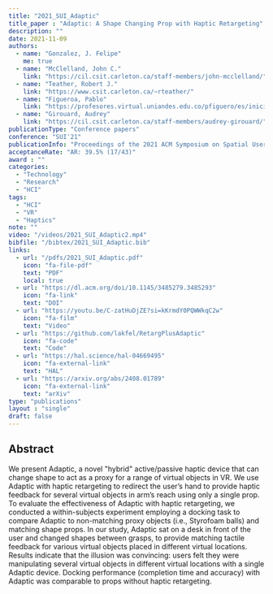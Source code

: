 ```yaml
---
title: "2021_SUI_Adaptic"
title_paper : "Adaptic: A Shape Changing Prop with Haptic Retargeting"
description: ""
date: 2021-11-09
authors:
  - name: "Gonzalez, J. Felipe" 
    me: true
  - name: "McClelland, John C."
    link: "https://cil.csit.carleton.ca/staff-members/john-mcclelland/"
  - name: "Teather, Robert J."
    link: "https://www.csit.carleton.ca/~rteather/"
  - name: "Figueroa, Pablo"
    link: "https://profesores.virtual.uniandes.edu.co/pfiguero/es/inicio/"
  - name: "Girouard, Audrey"
    link: "https://cil.csit.carleton.ca/staff-members/audrey-girouard/"
publicationType: "Conference papers"
conference: "SUI'21"
publicationInfo: "Proceedings of the 2021 ACM Symposium on Spatial User Interaction"
acceptanceRate: "AR: 39.5% (17/43)"
award : ""
categories:
  - "Technology"
  - "Research"
  - "HCI"
tags:
  - "HCI"
  - "VR"
  - "Haptics"
note: ""
video: "/videos/2021_SUI_Adaptic2.mp4"
bibfile: "/bibtex/2021_SUI_Adaptic.bib"
links:
  - url: "/pdfs/2021_SUI_Adaptic.pdf"
    icon: "fa-file-pdf"
    text: "PDF"
    local: true
  - url: "https://dl.acm.org/doi/10.1145/3485279.3485293"
    icon: "fa-link"
    text: "DOI"
  - url: "https://youtu.be/C-zatHuDjZE?si=kKrmdY0PQWWkqC2w"
    icon: "fa-film"
    text: "Video"
  - url: "https://github.com/lakfel/RetargPlusAdaptic"
    icon: "fa-code"
    text: "Code"
  - url: "https://hal.science/hal-04669495"
    icon: "fa-external-link"
    text: "HAL"
  - url: "https://arxiv.org/abs/2408.01789"
    icon: "fa-external-link"
    text: "arXiv"
type: "publications"
layout : "single"
draft: false
---
```



## Abstract

We present Adaptic, a novel "hybrid" active/passive haptic device that can change shape to act as a proxy for a range of virtual objects in VR. We use Adaptic with haptic retargeting to redirect the user’s hand to provide haptic feedback for several virtual objects in arm’s reach using only a single prop. To evaluate the effectiveness of Adaptic with haptic retargeting, we conducted a within-subjects experiment employing a docking task to compare Adaptic to non-matching proxy objects (i.e., Styrofoam balls) and matching shape props. In our study, Adaptic sat on a desk in front of the user and changed shapes between grasps, to provide matching tactile feedback for various virtual objects placed in different virtual locations. Results indicate that the illusion was convincing: users felt they were manipulating several virtual objects in different virtual locations with a single Adaptic device. Docking performance (completion time and accuracy) with Adaptic was comparable to props without haptic retargeting.